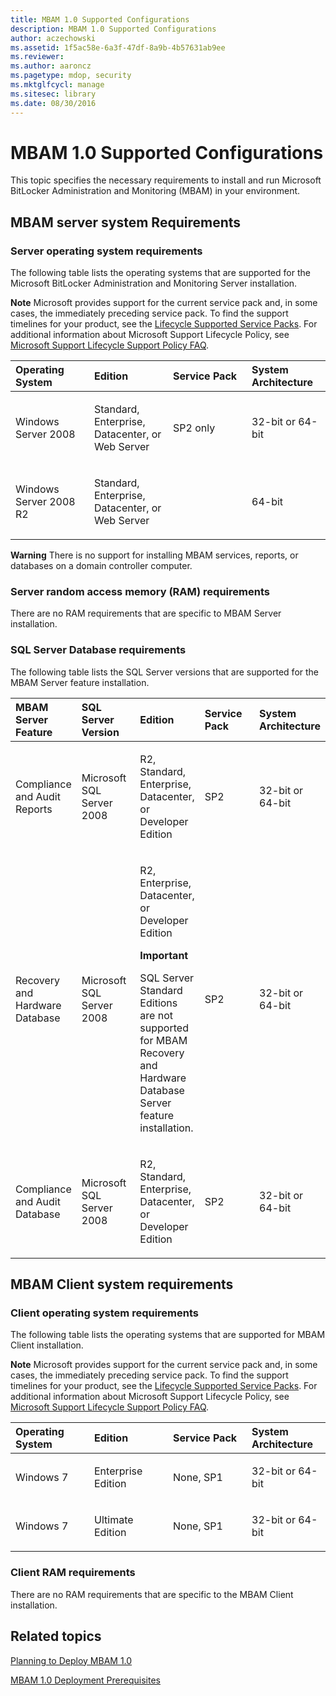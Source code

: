 ```yaml
---
title: MBAM 1.0 Supported Configurations
description: MBAM 1.0 Supported Configurations
author: aczechowski
ms.assetid: 1f5ac58e-6a3f-47df-8a9b-4b57631ab9ee
ms.reviewer:
ms.author: aaroncz
ms.pagetype: mdop, security
ms.mktglfcycl: manage
ms.sitesec: library
ms.date: 08/30/2016
---
```



# MBAM 1.0 Supported Configurations


This topic specifies the necessary requirements to install and run Microsoft BitLocker Administration and Monitoring (MBAM) in your environment.

## <a href="" id="---------mbam-server-system-requirements"></a> MBAM server system Requirements


### Server operating system requirements

The following table lists the operating systems that are supported for the Microsoft BitLocker Administration and Monitoring Server installation.

**Note**
Microsoft provides support for the current service pack and, in some cases, the immediately preceding service pack. To find the support timelines for your product, see the [Lifecycle Supported Service Packs](https://go.microsoft.com/fwlink/p/?LinkId=31975). For additional information about Microsoft Support Lifecycle Policy, see [Microsoft Support Lifecycle Support Policy FAQ](https://go.microsoft.com/fwlink/p/?LinkId=31976).



<table>
<colgroup>
<col width="25%" />
<col width="25%" />
<col width="25%" />
<col width="25%" />
</colgroup>
<thead>
<tr class="header">
<th align="left">Operating System</th>
<th align="left">Edition</th>
<th align="left">Service Pack</th>
<th align="left">System Architecture</th>
</tr>
</thead>
<tbody>
<tr class="odd">
<td align="left"><p>Windows Server 2008</p></td>
<td align="left"><p>Standard, Enterprise, Datacenter, or Web Server</p></td>
<td align="left"><p>SP2 only</p></td>
<td align="left"><p>32-bit or 64-bit</p></td>
</tr>
<tr class="even">
<td align="left"><p>Windows Server 2008 R2</p></td>
<td align="left"><p>Standard, Enterprise, Datacenter, or Web Server</p></td>
<td align="left"></td>
<td align="left"><p>64-bit</p></td>
</tr>
</tbody>
</table>



**Warning**
There is no support for installing MBAM services, reports, or databases on a domain controller computer.



### <a href="" id="server-random-access-memory--ram--requirements-"></a>Server random access memory (RAM) requirements

There are no RAM requirements that are specific to MBAM Server installation.

### <a href="" id="sql-server-database-requirements-"></a>SQL Server Database requirements

The following table lists the SQL Server versions that are supported for the MBAM Server feature installation.

<table>
<colgroup>
<col width="20%" />
<col width="20%" />
<col width="20%" />
<col width="20%" />
<col width="20%" />
</colgroup>
<thead>
<tr class="header">
<th align="left">MBAM Server Feature</th>
<th align="left">SQL Server Version</th>
<th align="left">Edition</th>
<th align="left">Service Pack</th>
<th align="left">System Architecture</th>
</tr>
</thead>
<tbody>
<tr class="odd">
<td align="left"><p>Compliance and Audit Reports</p></td>
<td align="left"><p>Microsoft SQL Server 2008 </p></td>
<td align="left"><p>R2, Standard, Enterprise, Datacenter, or Developer Edition</p></td>
<td align="left"><p>SP2</p></td>
<td align="left"><p>32-bit or 64-bit</p></td>
</tr>
<tr class="even">
<td align="left"><p>Recovery and Hardware Database</p></td>
<td align="left"><p>Microsoft SQL Server 2008 </p></td>
<td align="left"><p>R2, Enterprise, Datacenter, or Developer Edition</p>
<div class="alert">
<strong>Important</strong><br/><p>SQL Server Standard Editions are not supported for MBAM Recovery and Hardware Database Server feature installation.</p>
</div>
<div>

</div></td>
<td align="left"><p>SP2</p></td>
<td align="left"><p>32-bit or 64-bit</p></td>
</tr>
<tr class="odd">
<td align="left"><p>Compliance and Audit Database</p></td>
<td align="left"><p>Microsoft SQL Server 2008 </p></td>
<td align="left"><p>R2, Standard, Enterprise, Datacenter, or Developer Edition</p></td>
<td align="left"><p>SP2</p></td>
<td align="left"><p>32-bit or 64-bit</p></td>
</tr>
</tbody>
</table>



## <a href="" id="---------mbam-client-system-requirements"></a> MBAM Client system requirements


### Client operating system requirements

The following table lists the operating systems that are supported for MBAM Client installation.

**Note**
Microsoft provides support for the current service pack and, in some cases, the immediately preceding service pack. To find the support timelines for your product, see the [Lifecycle Supported Service Packs](https://go.microsoft.com/fwlink/p/?LinkId=31975). For additional information about Microsoft Support Lifecycle Policy, see [Microsoft Support Lifecycle Support Policy FAQ](https://go.microsoft.com/fwlink/p/?LinkId=31976).



<table>
<colgroup>
<col width="25%" />
<col width="25%" />
<col width="25%" />
<col width="25%" />
</colgroup>
<thead>
<tr class="header">
<th align="left">Operating System</th>
<th align="left">Edition</th>
<th align="left">Service Pack</th>
<th align="left">System Architecture</th>
</tr>
</thead>
<tbody>
<tr class="odd">
<td align="left"><p>Windows 7</p></td>
<td align="left"><p>Enterprise Edition</p></td>
<td align="left"><p>None, SP1</p></td>
<td align="left"><p>32-bit or 64-bit</p></td>
</tr>
<tr class="even">
<td align="left"><p>Windows 7</p></td>
<td align="left"><p>Ultimate Edition</p></td>
<td align="left"><p>None, SP1</p></td>
<td align="left"><p>32-bit or 64-bit</p></td>
</tr>
</tbody>
</table>



### <a href="" id="client-ram-requirements-"></a>Client RAM requirements

There are no RAM requirements that are specific to the MBAM Client installation.

## Related topics


[Planning to Deploy MBAM 1.0](planning-to-deploy-mbam-10.md)

[MBAM 1.0 Deployment Prerequisites](mbam-10-deployment-prerequisites.md)









